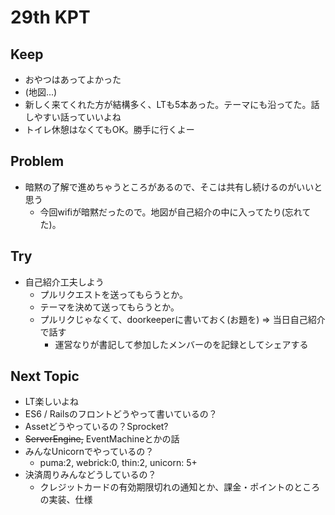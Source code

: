# 29th KPT

## Keep

- おやつはあってよかった
- (地図...)
- 新しく来てくれた方が結構多く、LTも5本あった。テーマにも沿ってた。話しやすい話っていいよね
- トイレ休憩はなくてもOK。勝手に行くよー

## Problem

- 暗黙の了解で進めちゃうところがあるので、そこは共有し続けるのがいいと思う
  - 今回wifiが暗黙だったので。地図が自己紹介の中に入ってたり(忘れてた)。

## Try

- 自己紹介工夫しよう
  - プルリクエストを送ってもらうとか。
  - テーマを決めて送ってもらうとか。
  - プルリクじゃなくて、doorkeeperに書いておく(お題を) => 当日自己紹介で話す
    - 運営なりが書記して参加したメンバーのを記録としてシェアする

## Next Topic

- LT楽しいよね
- ES6 / Railsのフロントどうやって書いているの？
- Assetどうやっているの？Sprocket?
- ~~ServerEngine,~~ EventMachineとかの話
- みんなUnicornでやっているの？
  - puma:2, webrick:0, thin:2, unicorn: 5+
- 決済周りみんなどうしているの？
  - クレジットカードの有効期限切れの通知とか、課金・ポイントのところの実装、仕様
